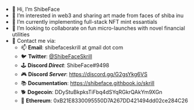 - 👋 Hi, I’m ShibeFace
- 👀 I’m interested in web3 and sharing art made from faces of shiba inu
- 🌱 I’m currently implementing full-stack NFT mint essantials
- 💞️ I’m looking to collaborate on fun micro-launches with novel financial utilities
- 📝 Contact me via:
  - 📫 **Email**: shibefaceskrill at gmail dot com
  - 🐦 **Twitter**: [@ShibeFaceSkrill](https://twitter.com/ShibeFaceSkrill)
  - 🕹️ **Discord _Direct_**: ShibeFace#9498  
  - 🎮 **Discord _Server_**: https://discord.gg/G2gsYkg6VS
  - 📚 **Documentation**: https://shibeface.githbook.io/skrill
  - 🐕 **Dogecoin**: DDyStuBkpksTiFbq4dSYqRGkrQAkYm9XGn
  - 💎 **Ethereum**: 0xB21E8330095550D7A267DD421494dd02ce284C26

<!---
shibefaceskrill/shibefaceskrill is a ✨ special ✨ repository because its `README.md` (this file) appears on your GitHub profile.
You can click the Preview link to take a look at your changes.
--->
